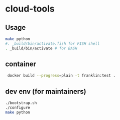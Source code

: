# cloud-tools

## Usage

```sh
make python
#. _build/bin/activate.fish for FISH shell
. _build/bin/activate # for BASH
```

## container

```sh
 docker build --progress=plain -t franklin:test .
```

## dev env (for maintainers)

```sh
./bootstrap.sh
./configure
make python
```
